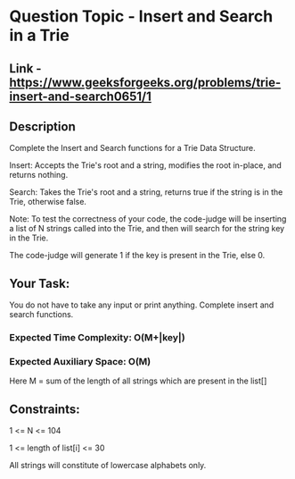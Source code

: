 # Question Topic - Insert and Search in a Trie


## Link - https://www.geeksforgeeks.org/problems/trie-insert-and-search0651/1


## Description

Complete the Insert and Search functions for a Trie Data Structure. 

Insert: Accepts the Trie's root and a string, modifies the root in-place, and returns nothing.

Search: Takes the Trie's root and a string, returns true if the string is in the Trie, otherwise false.

Note: To test the correctness of your code, the code-judge will be inserting a list of N strings called into the Trie, and then will search for the string key in the Trie. 

The code-judge will generate 1 if the key is present in the Trie, else 0.



## Your Task:

You do not have to take any input or print anything. Complete insert and search functions. 

### Expected Time Complexity: O(M+|key|)

### Expected Auxiliary Space: O(M)

Here M = sum of the length of all strings which are present in the list[] 

## Constraints:

1 <= N <= 104

1 <= length of list[i] <= 30

All strings will constitute of lowercase alphabets only.
